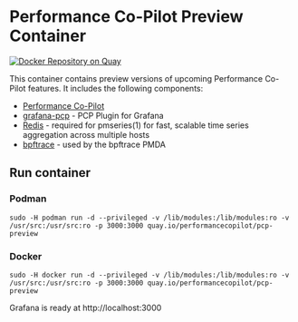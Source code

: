 # Performance Co-Pilot Preview Container

[![Docker Repository on Quay](https://quay.io/repository/performancecopilot/pcp-preview/status "Docker Repository on Quay")](https://quay.io/repository/performancecopilot/pcp-preview)

This container contains preview versions of upcoming Performance Co-Pilot features.
It includes the following components:

* [Performance Co-Pilot](https://pcp.io)
* [grafana-pcp](https://github.com/performancecopilot/grafana-pcp) - PCP Plugin for Grafana
* [Redis](https://redis.io) - required for pmseries(1) for fast, scalable time series aggregation across multiple hosts
* [bpftrace](https://github.com/iovisor/bpftrace) - used by the bpftrace PMDA

## Run container
### Podman
```
sudo -H podman run -d --privileged -v /lib/modules:/lib/modules:ro -v /usr/src:/usr/src:ro -p 3000:3000 quay.io/performancecopilot/pcp-preview
```

### Docker
```
sudo -H docker run -d --privileged -v /lib/modules:/lib/modules:ro -v /usr/src:/usr/src:ro -p 3000:3000 quay.io/performancecopilot/pcp-preview
```

Grafana is ready at http://localhost:3000

